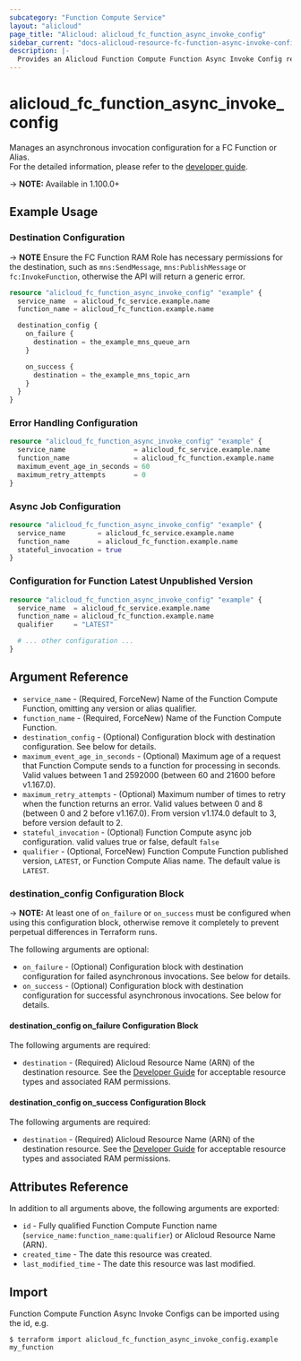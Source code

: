 ```yaml
---
subcategory: "Function Compute Service"
layout: "alicloud"
page_title: "Alicloud: alicloud_fc_function_async_invoke_config"
sidebar_current: "docs-alicloud-resource-fc-function-async-invoke-config"
description: |-
  Provides an Alicloud Function Compute Function Async Invoke Config resource. 
---
```


# alicloud\_fc\_function\_async\_invoke\_config

Manages an asynchronous invocation configuration for a FC Function or Alias.  
 For the detailed information, please refer to the [developer guide](https://www.alibabacloud.com/help/doc-detail/181866.htm).

-> **NOTE:** Available in 1.100.0+

## Example Usage

### Destination Configuration

-> **NOTE** Ensure the FC Function RAM Role has necessary permissions for the destination, such as `mns:SendMessage`, `mns:PublishMessage` or `fc:InvokeFunction`, otherwise the API will return a generic error.

```terraform
resource "alicloud_fc_function_async_invoke_config" "example" {
  service_name  = alicloud_fc_service.example.name
  function_name = alicloud_fc_function.example.name

  destination_config {
    on_failure {
      destination = the_example_mns_queue_arn
    }

    on_success {
      destination = the_example_mns_topic_arn
    }
  }
}
```

### Error Handling Configuration

```terraform
resource "alicloud_fc_function_async_invoke_config" "example" {
  service_name                 = alicloud_fc_service.example.name
  function_name                = alicloud_fc_function.example.name
  maximum_event_age_in_seconds = 60
  maximum_retry_attempts       = 0
}
```

### Async Job Configuration

```terraform
resource "alicloud_fc_function_async_invoke_config" "example" {
  service_name        = alicloud_fc_service.example.name
  function_name       = alicloud_fc_function.example.name
  stateful_invocation = true
}
```

### Configuration for Function Latest Unpublished Version

```terraform
resource "alicloud_fc_function_async_invoke_config" "example" {
  service_name  = alicloud_fc_service.example.name
  function_name = alicloud_fc_function.example.name
  qualifier     = "LATEST"

  # ... other configuration ...
}
```

## Argument Reference

* `service_name` - (Required, ForceNew) Name of the Function Compute Function, omitting any version or alias qualifier.
* `function_name` - (Required, ForceNew) Name of the Function Compute Function.
* `destination_config` - (Optional) Configuration block with destination configuration. See below for details.
* `maximum_event_age_in_seconds` - (Optional) Maximum age of a request that Function Compute sends to a function for processing in seconds. Valid values between 1 and 2592000 (between 60 and 21600 before v1.167.0).
* `maximum_retry_attempts` - (Optional) Maximum number of times to retry when the function returns an error. Valid values between 0 and 8 (between 0 and 2 before v1.167.0). From version v1.174.0 default to 3, before version default to 2.
* `stateful_invocation` - (Optional) Function Compute async job configuration. valid values true or false, default `false`
* `qualifier` - (Optional, ForceNew) Function Compute Function published version, `LATEST`, or Function Compute Alias name. The default value is `LATEST`.

### destination_config Configuration Block

-> **NOTE:** At least one of `on_failure` or `on_success` must be configured when using this configuration block, otherwise remove it completely to prevent perpetual differences in Terraform runs.

The following arguments are optional:

* `on_failure` - (Optional) Configuration block with destination configuration for failed asynchronous invocations. See below for details.
* `on_success` - (Optional) Configuration block with destination configuration for successful asynchronous invocations. See below for details.

#### destination_config on_failure Configuration Block

The following arguments are required:

* `destination` - (Required) Alicloud Resource Name (ARN) of the destination resource. See the [Developer Guide](https://www.alibabacloud.com/help/doc-detail/181866.htm) for acceptable resource types and associated RAM permissions.

#### destination_config on_success Configuration Block

The following arguments are required:

* `destination` - (Required) Alicloud Resource Name (ARN) of the destination resource. See the [Developer Guide](https://www.alibabacloud.com/help/doc-detail/181866.htm) for acceptable resource types and associated RAM permissions.

## Attributes Reference

In addition to all arguments above, the following arguments are exported:

* `id` - Fully qualified Function Compute Function name (`service_name:function_name:qualifier`) or Alicloud Resource Name (ARN).
* `created_time` - The date this resource was created.
* `last_modified_time` - The date this resource was last modified.

## Import

Function Compute Function Async Invoke Configs can be imported using the id, e.g.

```
$ terraform import alicloud_fc_function_async_invoke_config.example my_function
```
